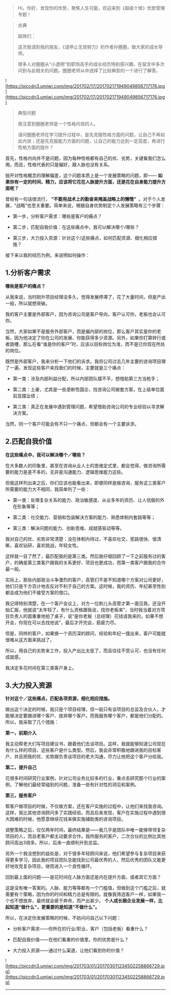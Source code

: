 > Hi，你好，发现你的优势，聚焦人生可能，欢迎来到《超级个体》优势管理专题！

> 古典
> 
> 超体们：
> 
> 这次我请到我的朋友，《请停止无效努力》的作者孙圈圈，做大家的成长导师。
> 
> 很多人对圈圈从“小透明”到职场高手的成长经历特别感兴趣，在留言中多次问到与此相关的问题。圈圈老师从中选择了比较典型的一个进行了解答。

![https://piccdn3.umiwi.com/img/201702/17/201702171949049856717176.jpg](https://piccdn3.umiwi.com/img/201702/17/201702171949049856717176.jpg)

> 典型问题
> 
> 我注意到圈圈老师是一个性格内敛的人。
> 
> 请问圈圈老师在学习提升过程中，是先克服性格方面的问题，让自己不再如此内敛；还是先克服能力方面的问题，让自己的能力达到一定高度，再进行性格方面的提升？

首先，性格内向并不是问题，因为每种性格都有自己的优、劣势，关键看我们怎么用。而且，性格代表的只是偏好，跟人脉也没有关系。

抛开对性格概念的理解偏差，这个问题本质上是一个发展策略的问题，即—— **如果你有一定的时间、精力，应该将它花在人脉提升方面，还是花在自身能力提升方面呢？**

曾经有一句话很流行， **“不要用战术上的勤奋来掩盖战略上的懒惰”**  。对于个人发展，“战略”也至关重要。简单来说，根据自身优势制定个人发展策略有三个步骤：

* 第一步，分析客户需求：哪些是客户的痛点？

* 第二步，匹配自我价值：在这些痛点中，我可以解决哪个/哪些？

* 第三步，大力投入资源：针对这个/这些痛点，如何匹配资源、细化相应措施？

接下来以我的经历为例，来说明如何操作：

## 1.分析客户需求

 **哪些是客户的痛点？**

从我来说，当时刚升项目经理没多久，觉得发展停滞了，花了大量时间，但是产出一般，所以就想突破。

我的客户主要是外部客户，因为咨询公司是客户导向，客户认可你，老板也会认可你。

当然，大家如果不是服务外部客户，而是偏内部的岗位，那么客户其实是你的老板，因为他决定了你在公司的发展、你能获得多少资源。另外，如果你打算转行或者跳槽，那么在看“谁是你的客户”时，应该以目标岗位为准，而不是已你现在所处的岗位。

既然是外部客户，我来分析一下他们的诉求。我将公司过去几年主要的咨询项目理了一遍，发现这些客户来找我们的时候，主要就是三个痛点：

* 第一类：涉及内部利益分配，所以内部团队摆不平，想借助第三方当枪手；

* 第二类：土豪，尤其是一些垄断性国企，找咨询公司做套方案，在上级单位面前显摆业绩；

* 第三类：真正在发展中遇到管理问题，希望借助咨询公司的专业经验以寻求解决方案。

当然，同一个客户可能会有不只一个痛点，但都会有一个主要诉求。

## 2.匹配自我价值

 **在这些痛点中，我可以解决哪个／哪些？**

在大多数人的印象里，甚至在咨询从业人士的思维定式里，都会觉得，做咨询所需要的能力是差不多的，无非是沟通能力、逻辑思维能力这些。

但我这样列出来之后，你们应该也能看出来，即便同样是做咨询，服务这三类客户所需要的能力大不相同，我简单列了一些：

* 第一类：处理复杂关系的能力、政治敏感度、从业多年的资历、让人信服的外在形象等等；

* 第二类：社交能力、营销和包装解决方案的能力、熟悉体制内套路等等；

* 第三类：解决问题的能力、创新思维、成就感驱动等等。

我对自己的优、劣势非常清楚：没在体制内待过，不喜欢社交，思路很快、很清晰，喜欢钻研，喜欢挑战，年轻女性。

这样就一目了然了，最匹配我的是第三类。然后我仔细回顾了一下之前服务过的客户，的确是第三类客户跟我的关系更好、项目也更成功，而第一类客户跟我的合作最一般。

实际上，那些内部政治斗争激烈的客户，高管们不是不知道哪个方案对公司更好，他们只是千方百计地去反对不利于自己的方案。这时候，我的资历、年纪甚至性别都会成为他们不接受方案的借口。

我记得特别清楚，在一个客户会议上，对方一位刺儿头高管才第一面见我，还没开始汇报，他就说“太年轻了，有什么资格跟我谈，找你老板来”，当时我当着对方项目负责人的面重重地拍了桌子，说“是你老板（总经理）花钱请我来的，如果不想开会，你现在可以去找他说”，最后才开完会，筋疲力尽。

但是，同样的客户，如果换一个资历深的顾问，经验和年纪一摆出来，客户可能就很难从这方面来挑战了。

所以，用自己的劣势来工作，投入产出比太低了，而且往往不受认可，也没有任何成就感。

我决定多花时间在第三类客户身上。    

## 3.大力投入资源

 **针对这个／这些痛点，匹配各项资源，细化相应措施。**

做出这个决定的时候，我只是个项目经理，但一般只有谈项目的总监及合伙人，才能够决定要跟进哪个客户、放弃哪个客户。而我服务哪个客户，都是他们分配的。所以，我采取了几个措施：

 **第一，前期介入**

我主动帮老大们写项目建议书，跟着他们去谈项目。这样，我就能够知道公司现在有什么样的项目、这些客户是什么类型。然后，我会非常积极地跟进我的目标客户，并且把我的优、劣势跟负责谈项目的老大沟通，尽力让他把这个客户分给我。

 **第二，提升自己**

花很多时间研究行业案例，针对公司业务比较多的行业，重点去研究那个行业的案例，了解他们最经常碰到的问题，准备一些有针对性的洞见和案例。

 **第三，服务客户**

帮客户做项目的时候，不仅做方案，还在客户实施的过程中，让他们来找我咨询。这样，我比其他咨询顾问多了实践经验。而且后来发现，客户在实施过程中遇到很大困难的时候，他愿意继续花钱来做实施辅助类的咨询项目。

调整策略之后，仅仅两年时间，最终结果是——我几乎是团队中唯一能够带领复杂项目的人，而且老客户都主动要求合作。我所服务的客户，二次合伙的比例比其他顾问高出3倍多。所以，后来一直顺利升到总监。

另外一个我没想到的益处是，对于很多年轻顾问来说，他们希望参与复杂项目来获得更多学习，因此我的项目团队总能找到公司最优秀的人，然后优秀的团队又能更好地攻克复杂项目，继而进入一个良性循环。

回到最上面的问题——是花时间在人脉方面还是内在提升方面，或者其它方面？

这是没有唯一答案的。人脉、能力等等都有一个门槛值，但做到这个门槛之后，就需要有个策略，因为你的时间和精力总是有限的。就像我筛选客户一样，如果我一个也不想放弃，最终就会疲于奔命，而产出甚少。 **个人成长跟企业发展一样，比起知道“做什么”，更重要的是知道“不做什么”。**

所以，在决定你发展策略的时候，不妨问问自己以下问题：

* 分析客户需求——你所在的行业/职业，客户（包括老板）看重什么？

* 匹配自我价值——在他们看重的价值里，你的优势是什么？

* 大力投入资源——通过什么渠道，让他们看到你的价值？

![https://piccdn3.umiwi.com/img/201703/01/201703011234502258866729.jpg](https://piccdn3.umiwi.com/img/201703/01/201703011234502258866729.jpg)

---
